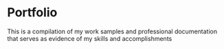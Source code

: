# Portfolio
This is a compilation of my work samples and professional documentation that serves as evidence of my skills and accomplishments
